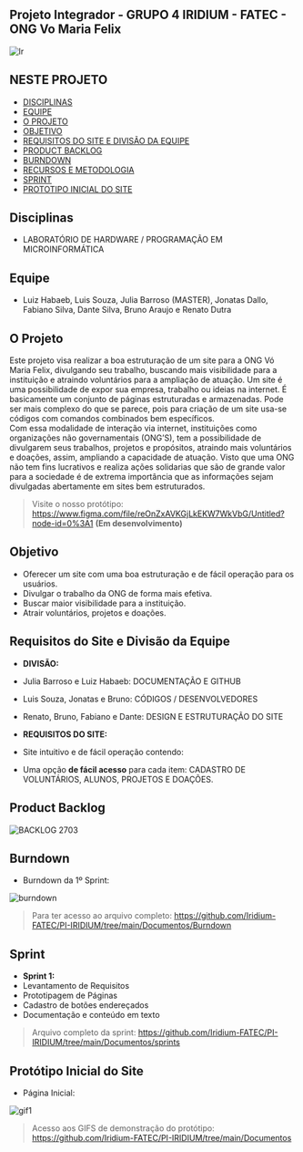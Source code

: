 ## Projeto Integrador - GRUPO 4  IRIDIUM - FATEC - ONG Vo Maria Felix
![Ir](https://user-images.githubusercontent.com/80074680/111557949-80ad7080-876c-11eb-87be-42944f5a3d22.png)
## NESTE PROJETO
- [DISCIPLINAS](#Disciplinas)
- [EQUIPE](#Equipe)
- [O PROJETO](#O-Projeto)
- [OBJETIVO](#Objetivo)
- [REQUISITOS DO SITE E DIVISÃO DA EQUIPE](#Requisitos-do-Site-e-Divisão-da-Equipe)
- [PRODUCT BACKLOG](#Product-Backlog)
- [BURNDOWN](#Burndown)
- [RECURSOS E METODOLOGIA](https://github.com/Iridium-FATEC/PI-IRIDIUM/files/6087693/RECURSOS.E.METODOLOGIA.docx)
- [SPRINT](#Sprint)
- [PROTOTIPO INICIAL DO SITE](#Protótipo-Inicial-do-Site)


## Disciplinas
- LABORATÓRIO DE HARDWARE / PROGRAMAÇÃO EM MICROINFORMÁTICA

## Equipe
- Luiz Habaeb, Luis Souza, Julia Barroso (MASTER), Jonatas Dallo, Fabiano Silva, Dante Silva, Bruno Araujo e Renato Dutra

## O Projeto
Este projeto visa realizar a boa estruturação de um site para a ONG Vó Maria Felix, divulgando seu trabalho, buscando mais visibilidade para a instituição e atraindo voluntários para a ampliação de atuação. 
Um site é uma possibilidade de expor sua empresa, trabalho ou ideias na internet. É basicamente um conjunto de páginas estruturadas e armazenadas. Pode ser mais complexo do que se parece, pois para criação de um site usa-se códigos com comandos combinados bem específicos.  
Com essa modalidade de interação via internet, instituições como organizações não governamentais (ONG’S), tem a possibilidade de divulgarem seus trabalhos, projetos e propósitos, atraindo mais voluntários e doações, assim, ampliando a capacidade de atuação. 
Visto que uma ONG não tem fins lucrativos e realiza ações solidarias que são de grande valor para a sociedade é de extrema importância que as informações sejam divulgadas abertamente em sites bem estruturados. 
> Visite o nosso protótipo: https://www.figma.com/file/reOnZxAVKGjLkEKW7WkVbG/Untitled?node-id=0%3A1 **(Em desenvolvimento)**

## Objetivo
- Oferecer um site com uma boa estruturação e de fácil operação para os usuários.
- Divulgar o trabalho da ONG de forma mais efetiva.
- Buscar maior visibilidade para a instituição.
- Atrair voluntários, projetos e doações.

## Requisitos do Site e Divisão da Equipe
- **DIVISÃO:** 
- Julia Barroso e Luiz Habaeb: DOCUMENTAÇÃO E GITHUB
- Luis Souza, Jonatas e Bruno: CÓDIGOS / DESENVOLVEDORES
- Renato, Bruno, Fabiano e Dante: DESIGN E ESTRUTURAÇÃO DO SITE

- **REQUISITOS DO SITE:**
- Site intuitivo e de fácil operação contendo:
- Uma opção **de fácil acesso** para cada item: CADASTRO DE VOLUNTÁRIOS, ALUNOS, PROJETOS E DOAÇÕES.

## Product Backlog
![BACKLOG 2703](https://user-images.githubusercontent.com/80074680/112738997-c0cbda80-8f46-11eb-9e87-f412f27a272f.PNG)

## Burndown
- Burndown da 1º Sprint:

![burndown](https://user-images.githubusercontent.com/80074680/112739118-fb824280-8f47-11eb-8dac-b3ef6a4dd92f.PNG)
> Para ter acesso ao arquivo completo: https://github.com/Iridium-FATEC/PI-IRIDIUM/tree/main/Documentos/Burndown

## Sprint
- **Sprint 1:**
- Levantamento de Requisitos
- Prototipagem de Páginas
- Cadastro de botões endereçados
- Documentação e conteúdo em texto
> Arquivo completo da sprint: https://github.com/Iridium-FATEC/PI-IRIDIUM/tree/main/Documentos/sprints
> 

## Protótipo Inicial do Site
- Página Inicial: 

![gif1](https://user-images.githubusercontent.com/80074680/112739514-4e112e00-8f4b-11eb-859a-b8842e4a8305.gif)

> Acesso aos GIFS de demonstração do protótipo: https://github.com/Iridium-FATEC/PI-IRIDIUM/tree/main/Documentos



